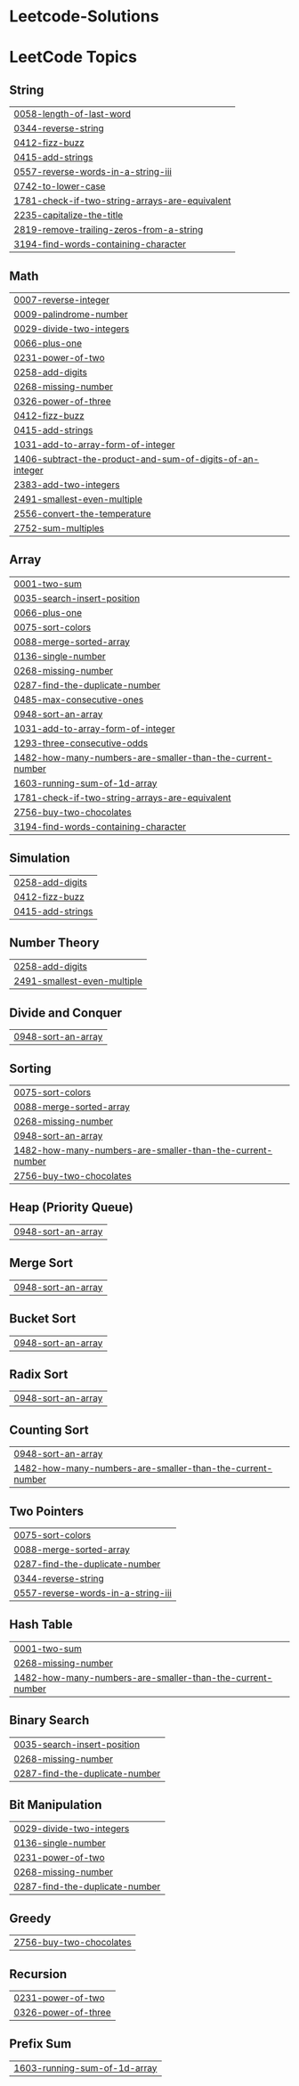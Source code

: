 # Leetcode-Solutions
<!---LeetCode Topics Start-->
# LeetCode Topics
## String
|  |
| ------- |
| [0058-length-of-last-word](https://github.com/dennisbenadict/Leetcode-Solutions/tree/master/0058-length-of-last-word) |
| [0344-reverse-string](https://github.com/dennisbenadict/Leetcode-Solutions/tree/master/0344-reverse-string) |
| [0412-fizz-buzz](https://github.com/dennisbenadict/Leetcode-Solutions/tree/master/0412-fizz-buzz) |
| [0415-add-strings](https://github.com/dennisbenadict/Leetcode-Solutions/tree/master/0415-add-strings) |
| [0557-reverse-words-in-a-string-iii](https://github.com/dennisbenadict/Leetcode-Solutions/tree/master/0557-reverse-words-in-a-string-iii) |
| [0742-to-lower-case](https://github.com/dennisbenadict/Leetcode-Solutions/tree/master/0742-to-lower-case) |
| [1781-check-if-two-string-arrays-are-equivalent](https://github.com/dennisbenadict/Leetcode-Solutions/tree/master/1781-check-if-two-string-arrays-are-equivalent) |
| [2235-capitalize-the-title](https://github.com/dennisbenadict/Leetcode-Solutions/tree/master/2235-capitalize-the-title) |
| [2819-remove-trailing-zeros-from-a-string](https://github.com/dennisbenadict/Leetcode-Solutions/tree/master/2819-remove-trailing-zeros-from-a-string) |
| [3194-find-words-containing-character](https://github.com/dennisbenadict/Leetcode-Solutions/tree/master/3194-find-words-containing-character) |
## Math
|  |
| ------- |
| [0007-reverse-integer](https://github.com/dennisbenadict/Leetcode-Solutions/tree/master/0007-reverse-integer) |
| [0009-palindrome-number](https://github.com/dennisbenadict/Leetcode-Solutions/tree/master/0009-palindrome-number) |
| [0029-divide-two-integers](https://github.com/dennisbenadict/Leetcode-Solutions/tree/master/0029-divide-two-integers) |
| [0066-plus-one](https://github.com/dennisbenadict/Leetcode-Solutions/tree/master/0066-plus-one) |
| [0231-power-of-two](https://github.com/dennisbenadict/Leetcode-Solutions/tree/master/0231-power-of-two) |
| [0258-add-digits](https://github.com/dennisbenadict/Leetcode-Solutions/tree/master/0258-add-digits) |
| [0268-missing-number](https://github.com/dennisbenadict/Leetcode-Solutions/tree/master/0268-missing-number) |
| [0326-power-of-three](https://github.com/dennisbenadict/Leetcode-Solutions/tree/master/0326-power-of-three) |
| [0412-fizz-buzz](https://github.com/dennisbenadict/Leetcode-Solutions/tree/master/0412-fizz-buzz) |
| [0415-add-strings](https://github.com/dennisbenadict/Leetcode-Solutions/tree/master/0415-add-strings) |
| [1031-add-to-array-form-of-integer](https://github.com/dennisbenadict/Leetcode-Solutions/tree/master/1031-add-to-array-form-of-integer) |
| [1406-subtract-the-product-and-sum-of-digits-of-an-integer](https://github.com/dennisbenadict/Leetcode-Solutions/tree/master/1406-subtract-the-product-and-sum-of-digits-of-an-integer) |
| [2383-add-two-integers](https://github.com/dennisbenadict/Leetcode-Solutions/tree/master/2383-add-two-integers) |
| [2491-smallest-even-multiple](https://github.com/dennisbenadict/Leetcode-Solutions/tree/master/2491-smallest-even-multiple) |
| [2556-convert-the-temperature](https://github.com/dennisbenadict/Leetcode-Solutions/tree/master/2556-convert-the-temperature) |
| [2752-sum-multiples](https://github.com/dennisbenadict/Leetcode-Solutions/tree/master/2752-sum-multiples) |
## Array
|  |
| ------- |
| [0001-two-sum](https://github.com/dennisbenadict/Leetcode-Solutions/tree/master/0001-two-sum) |
| [0035-search-insert-position](https://github.com/dennisbenadict/Leetcode-Solutions/tree/master/0035-search-insert-position) |
| [0066-plus-one](https://github.com/dennisbenadict/Leetcode-Solutions/tree/master/0066-plus-one) |
| [0075-sort-colors](https://github.com/dennisbenadict/Leetcode-Solutions/tree/master/0075-sort-colors) |
| [0088-merge-sorted-array](https://github.com/dennisbenadict/Leetcode-Solutions/tree/master/0088-merge-sorted-array) |
| [0136-single-number](https://github.com/dennisbenadict/Leetcode-Solutions/tree/master/0136-single-number) |
| [0268-missing-number](https://github.com/dennisbenadict/Leetcode-Solutions/tree/master/0268-missing-number) |
| [0287-find-the-duplicate-number](https://github.com/dennisbenadict/Leetcode-Solutions/tree/master/0287-find-the-duplicate-number) |
| [0485-max-consecutive-ones](https://github.com/dennisbenadict/Leetcode-Solutions/tree/master/0485-max-consecutive-ones) |
| [0948-sort-an-array](https://github.com/dennisbenadict/Leetcode-Solutions/tree/master/0948-sort-an-array) |
| [1031-add-to-array-form-of-integer](https://github.com/dennisbenadict/Leetcode-Solutions/tree/master/1031-add-to-array-form-of-integer) |
| [1293-three-consecutive-odds](https://github.com/dennisbenadict/Leetcode-Solutions/tree/master/1293-three-consecutive-odds) |
| [1482-how-many-numbers-are-smaller-than-the-current-number](https://github.com/dennisbenadict/Leetcode-Solutions/tree/master/1482-how-many-numbers-are-smaller-than-the-current-number) |
| [1603-running-sum-of-1d-array](https://github.com/dennisbenadict/Leetcode-Solutions/tree/master/1603-running-sum-of-1d-array) |
| [1781-check-if-two-string-arrays-are-equivalent](https://github.com/dennisbenadict/Leetcode-Solutions/tree/master/1781-check-if-two-string-arrays-are-equivalent) |
| [2756-buy-two-chocolates](https://github.com/dennisbenadict/Leetcode-Solutions/tree/master/2756-buy-two-chocolates) |
| [3194-find-words-containing-character](https://github.com/dennisbenadict/Leetcode-Solutions/tree/master/3194-find-words-containing-character) |
## Simulation
|  |
| ------- |
| [0258-add-digits](https://github.com/dennisbenadict/Leetcode-Solutions/tree/master/0258-add-digits) |
| [0412-fizz-buzz](https://github.com/dennisbenadict/Leetcode-Solutions/tree/master/0412-fizz-buzz) |
| [0415-add-strings](https://github.com/dennisbenadict/Leetcode-Solutions/tree/master/0415-add-strings) |
## Number Theory
|  |
| ------- |
| [0258-add-digits](https://github.com/dennisbenadict/Leetcode-Solutions/tree/master/0258-add-digits) |
| [2491-smallest-even-multiple](https://github.com/dennisbenadict/Leetcode-Solutions/tree/master/2491-smallest-even-multiple) |
## Divide and Conquer
|  |
| ------- |
| [0948-sort-an-array](https://github.com/dennisbenadict/Leetcode-Solutions/tree/master/0948-sort-an-array) |
## Sorting
|  |
| ------- |
| [0075-sort-colors](https://github.com/dennisbenadict/Leetcode-Solutions/tree/master/0075-sort-colors) |
| [0088-merge-sorted-array](https://github.com/dennisbenadict/Leetcode-Solutions/tree/master/0088-merge-sorted-array) |
| [0268-missing-number](https://github.com/dennisbenadict/Leetcode-Solutions/tree/master/0268-missing-number) |
| [0948-sort-an-array](https://github.com/dennisbenadict/Leetcode-Solutions/tree/master/0948-sort-an-array) |
| [1482-how-many-numbers-are-smaller-than-the-current-number](https://github.com/dennisbenadict/Leetcode-Solutions/tree/master/1482-how-many-numbers-are-smaller-than-the-current-number) |
| [2756-buy-two-chocolates](https://github.com/dennisbenadict/Leetcode-Solutions/tree/master/2756-buy-two-chocolates) |
## Heap (Priority Queue)
|  |
| ------- |
| [0948-sort-an-array](https://github.com/dennisbenadict/Leetcode-Solutions/tree/master/0948-sort-an-array) |
## Merge Sort
|  |
| ------- |
| [0948-sort-an-array](https://github.com/dennisbenadict/Leetcode-Solutions/tree/master/0948-sort-an-array) |
## Bucket Sort
|  |
| ------- |
| [0948-sort-an-array](https://github.com/dennisbenadict/Leetcode-Solutions/tree/master/0948-sort-an-array) |
## Radix Sort
|  |
| ------- |
| [0948-sort-an-array](https://github.com/dennisbenadict/Leetcode-Solutions/tree/master/0948-sort-an-array) |
## Counting Sort
|  |
| ------- |
| [0948-sort-an-array](https://github.com/dennisbenadict/Leetcode-Solutions/tree/master/0948-sort-an-array) |
| [1482-how-many-numbers-are-smaller-than-the-current-number](https://github.com/dennisbenadict/Leetcode-Solutions/tree/master/1482-how-many-numbers-are-smaller-than-the-current-number) |
## Two Pointers
|  |
| ------- |
| [0075-sort-colors](https://github.com/dennisbenadict/Leetcode-Solutions/tree/master/0075-sort-colors) |
| [0088-merge-sorted-array](https://github.com/dennisbenadict/Leetcode-Solutions/tree/master/0088-merge-sorted-array) |
| [0287-find-the-duplicate-number](https://github.com/dennisbenadict/Leetcode-Solutions/tree/master/0287-find-the-duplicate-number) |
| [0344-reverse-string](https://github.com/dennisbenadict/Leetcode-Solutions/tree/master/0344-reverse-string) |
| [0557-reverse-words-in-a-string-iii](https://github.com/dennisbenadict/Leetcode-Solutions/tree/master/0557-reverse-words-in-a-string-iii) |
## Hash Table
|  |
| ------- |
| [0001-two-sum](https://github.com/dennisbenadict/Leetcode-Solutions/tree/master/0001-two-sum) |
| [0268-missing-number](https://github.com/dennisbenadict/Leetcode-Solutions/tree/master/0268-missing-number) |
| [1482-how-many-numbers-are-smaller-than-the-current-number](https://github.com/dennisbenadict/Leetcode-Solutions/tree/master/1482-how-many-numbers-are-smaller-than-the-current-number) |
## Binary Search
|  |
| ------- |
| [0035-search-insert-position](https://github.com/dennisbenadict/Leetcode-Solutions/tree/master/0035-search-insert-position) |
| [0268-missing-number](https://github.com/dennisbenadict/Leetcode-Solutions/tree/master/0268-missing-number) |
| [0287-find-the-duplicate-number](https://github.com/dennisbenadict/Leetcode-Solutions/tree/master/0287-find-the-duplicate-number) |
## Bit Manipulation
|  |
| ------- |
| [0029-divide-two-integers](https://github.com/dennisbenadict/Leetcode-Solutions/tree/master/0029-divide-two-integers) |
| [0136-single-number](https://github.com/dennisbenadict/Leetcode-Solutions/tree/master/0136-single-number) |
| [0231-power-of-two](https://github.com/dennisbenadict/Leetcode-Solutions/tree/master/0231-power-of-two) |
| [0268-missing-number](https://github.com/dennisbenadict/Leetcode-Solutions/tree/master/0268-missing-number) |
| [0287-find-the-duplicate-number](https://github.com/dennisbenadict/Leetcode-Solutions/tree/master/0287-find-the-duplicate-number) |
## Greedy
|  |
| ------- |
| [2756-buy-two-chocolates](https://github.com/dennisbenadict/Leetcode-Solutions/tree/master/2756-buy-two-chocolates) |
## Recursion
|  |
| ------- |
| [0231-power-of-two](https://github.com/dennisbenadict/Leetcode-Solutions/tree/master/0231-power-of-two) |
| [0326-power-of-three](https://github.com/dennisbenadict/Leetcode-Solutions/tree/master/0326-power-of-three) |
## Prefix Sum
|  |
| ------- |
| [1603-running-sum-of-1d-array](https://github.com/dennisbenadict/Leetcode-Solutions/tree/master/1603-running-sum-of-1d-array) |
<!---LeetCode Topics End-->